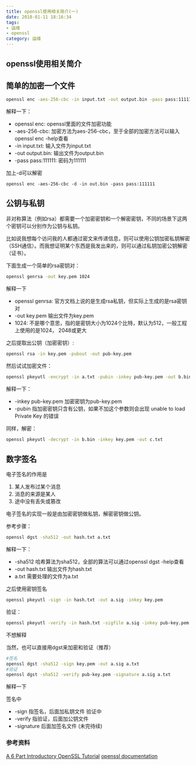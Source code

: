 ```yaml
---
title: openssl使用相关简介(一)
date: 2018-01-11 18:16:34
tags: 
- 运维
- openssl
category: 运维
---
```

## openssl使用相关简介

## 简单的加密一个文件

```bash
openssl enc -aes-256-cbc -in input.txt -out output.bin -pass pass:111111
```

解释一下：
* openssl enc: openssl里面的文件加密功能
* -aes-256-cbc: 加密方法为aes-256-cbc，至于全部的加密方法可以输入openssl enc -help查看
* -in input.txt: 输入文件为input.txt
* -out output.bin: 输出文件为output.bin
* -pass pass:111111: 密码为111111

加上-d可以解密
```bin
openssl enc -aes-256-cbc -d -in out.bin -pass pass:111111
```

## 公钥与私钥

非对称算法（例如rsa）都需要一个加密密钥和一个解密密钥，不同的场景下这两个密钥可以分别作为公钥与私钥。

比如说我想每个访问我的人都通过密文来传递信息，则可以使用公钥加密私钥解密（SSH通信）。而我想证明某个东西是我发出来的，则可以通过私钥加密公钥解密（证书）。

下面生成一个简单的rsa密钥对：
```bash
openssl genrsa -out key.pem 1024
```

解释一下
* openssl genrsa: 官方文档上说的是生成rsa私钥，但实际上生成的是rsa密钥对
* -out key.pem 输出文件为key.pem
* 1024: 不是哪个意思，指的是密钥大小为1024个比特，默认为512，一般工程上使用的是1024， 2048或更大

之后提取出公钥（加密密钥）:
```bash
openssl rsa -in key.pem -pubout -out pub-key.pem
```

然后试试加密文件：
```bash
openssl pkeyutl -encrypt -in a.txt -pubin -inkey pub-key.pem -out b.bin
```
解释一下：
* -inkey pub-key.pem 加密密钥为pub-key.pem
* -pubin 指加密密钥只含有公钥，如果不加这个参数则会出现 unable to load Private Key 的错误

同样，解密：
```bash
openssl pkeyutl -decrypt -in b.bin -inkey key.pem -out c.txt
```

## 数字签名
电子签名的作用是
1. 某人发布过某个消息
2. 消息的来源是某人
3. 途中没有丢失或篡改

电子签名的实现一般是由加密密钥做私钥，解密密钥做公钥。

参考步骤：
```bash
openssl dgst -sha512 -out hash.txt a.txt
```

解释一下：
* -sha512 哈希算法为sha512，全部的算法可以通过openssl dgst -help查看
* -out hash.txt 输出文件为hash.txt
* a.txt 需要处理的文件为a.txt

之后使用密钥签名
```bash
openssl pkeyutl -sign -in hash.txt -out a.sig -inkey key.pem
```

验证：
```bash
openssl pkeyutl -verify -in hash.txt -sigfile a.sig -inkey pub-key.pem -pubin
```
不想解释

当然，也可以直接用dgst来加密和验证（推荐）
```bash
#签名
openssl dgst -sha512 -sign key.pem -out a.sig a.txt
#验证
openssl dgst -sha512 -verify pub-key.pem -signature a.sig a.txt
```
解释一下

签名中
* -sign 指签名，后面加私钥文件
验证中
* -verify 指验证，后面加公钥文件
* -signature 后面加签名文件
(未完待续)

### 参考资料
[A 6 Part Introductory OpenSSL Tutorial](https://www.keycdn.com/blog/openssl-tutorial/)
[openssl documentation](https://www.openssl.org/docs/)